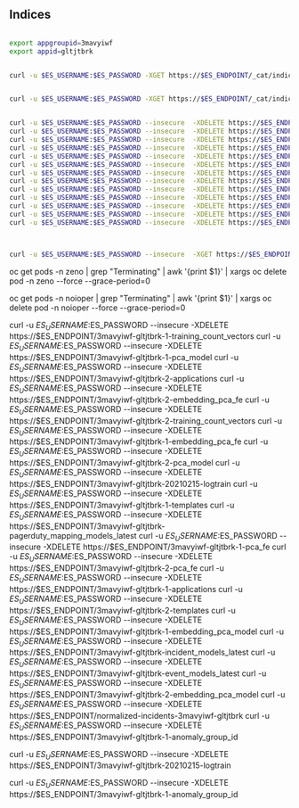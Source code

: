 
## Indices

```bash

export appgroupid=3mavyiwf
export appid=gltjtbrk


curl -u $ES_USERNAME:$ES_PASSWORD -XGET https://$ES_ENDPOINT/_cat/indices  --insecure 


curl -u $ES_USERNAME:$ES_PASSWORD -XGET https://$ES_ENDPOINT/_cat/indices  --insecure | grep $appgroupid-$appid | awk '{print $3;}'


curl -u $ES_USERNAME:$ES_PASSWORD --insecure  -XDELETE https://$ES_ENDPOINT/$appgroupid-$appid-1-embedding_pca_model
curl -u $ES_USERNAME:$ES_PASSWORD --insecure  -XDELETE https://$ES_ENDPOINT/$appgroupid-$appid-1-anomaly_group_id
curl -u $ES_USERNAME:$ES_PASSWORD --insecure  -XDELETE https://$ES_ENDPOINT/$appgroupid-$appid-1-training_count_vectors
curl -u $ES_USERNAME:$ES_PASSWORD --insecure  -XDELETE https://$ES_ENDPOINT/$appgroupid-$appid-1-pca_fe
curl -u $ES_USERNAME:$ES_PASSWORD --insecure  -XDELETE https://$ES_ENDPOINT/$appgroupid-$appid-event_models_latest
curl -u $ES_USERNAME:$ES_PASSWORD --insecure  -XDELETE https://$ES_ENDPOINT/$appgroupid-$appid-1-pca_model
curl -u $ES_USERNAME:$ES_PASSWORD --insecure  -XDELETE https://$ES_ENDPOINT/$appgroupid-$appid-pagerduty_mapping_models_latest
curl -u $ES_USERNAME:$ES_PASSWORD --insecure  -XDELETE https://$ES_ENDPOINT/$appgroupid-$appid-20210212-logtrain
curl -u $ES_USERNAME:$ES_PASSWORD --insecure  -XDELETE https://$ES_ENDPOINT/$appgroupid-$appid-incident_models_latest
curl -u $ES_USERNAME:$ES_PASSWORD --insecure  -XDELETE https://$ES_ENDPOINT/$appgroupid-$appid-1-applications
curl -u $ES_USERNAME:$ES_PASSWORD --insecure  -XDELETE https://$ES_ENDPOINT/$appgroupid-$appid-1-embedding_pca_fe
curl -u $ES_USERNAME:$ES_PASSWORD --insecure  -XDELETE https://$ES_ENDPOINT/$appgroupid-$appid-1-templates
curl -u $ES_USERNAME:$ES_PASSWORD --insecure  -XDELETE https://$ES_ENDPOINT/normalized-incidents-$appgroupid-$appid



curl -u $ES_USERNAME:$ES_PASSWORD --insecure  -XGET https://$ES_ENDPOINT/$appgroupid-$appid-1-embedding_pca_model

```


oc get pods -n zeno | grep "Terminating" | awk '{print $1}' | xargs oc delete pod -n zeno  --force --grace-period=0

oc get pods -n noioper | grep "Terminating" | awk '{print $1}' | xargs oc delete pod -n noioper --force --grace-period=0





curl -u $ES_USERNAME:$ES_PASSWORD --insecure  -XDELETE https://$ES_ENDPOINT/3mavyiwf-gltjtbrk-1-training_count_vectors
curl -u $ES_USERNAME:$ES_PASSWORD --insecure  -XDELETE https://$ES_ENDPOINT/3mavyiwf-gltjtbrk-1-pca_model
curl -u $ES_USERNAME:$ES_PASSWORD --insecure  -XDELETE https://$ES_ENDPOINT/3mavyiwf-gltjtbrk-2-applications
curl -u $ES_USERNAME:$ES_PASSWORD --insecure  -XDELETE https://$ES_ENDPOINT/3mavyiwf-gltjtbrk-2-embedding_pca_fe
curl -u $ES_USERNAME:$ES_PASSWORD --insecure  -XDELETE https://$ES_ENDPOINT/3mavyiwf-gltjtbrk-2-training_count_vectors
curl -u $ES_USERNAME:$ES_PASSWORD --insecure  -XDELETE https://$ES_ENDPOINT/3mavyiwf-gltjtbrk-1-embedding_pca_fe
curl -u $ES_USERNAME:$ES_PASSWORD --insecure  -XDELETE https://$ES_ENDPOINT/3mavyiwf-gltjtbrk-2-pca_model
curl -u $ES_USERNAME:$ES_PASSWORD --insecure  -XDELETE https://$ES_ENDPOINT/3mavyiwf-gltjtbrk-20210215-logtrain
curl -u $ES_USERNAME:$ES_PASSWORD --insecure  -XDELETE https://$ES_ENDPOINT/3mavyiwf-gltjtbrk-1-templates
curl -u $ES_USERNAME:$ES_PASSWORD --insecure  -XDELETE https://$ES_ENDPOINT/3mavyiwf-gltjtbrk-pagerduty_mapping_models_latest
curl -u $ES_USERNAME:$ES_PASSWORD --insecure  -XDELETE https://$ES_ENDPOINT/3mavyiwf-gltjtbrk-1-pca_fe
curl -u $ES_USERNAME:$ES_PASSWORD --insecure  -XDELETE https://$ES_ENDPOINT/3mavyiwf-gltjtbrk-2-pca_fe
curl -u $ES_USERNAME:$ES_PASSWORD --insecure  -XDELETE https://$ES_ENDPOINT/3mavyiwf-gltjtbrk-1-applications
curl -u $ES_USERNAME:$ES_PASSWORD --insecure  -XDELETE https://$ES_ENDPOINT/3mavyiwf-gltjtbrk-2-templates
curl -u $ES_USERNAME:$ES_PASSWORD --insecure  -XDELETE https://$ES_ENDPOINT/3mavyiwf-gltjtbrk-1-embedding_pca_model
curl -u $ES_USERNAME:$ES_PASSWORD --insecure  -XDELETE https://$ES_ENDPOINT/3mavyiwf-gltjtbrk-incident_models_latest
curl -u $ES_USERNAME:$ES_PASSWORD --insecure  -XDELETE https://$ES_ENDPOINT/3mavyiwf-gltjtbrk-event_models_latest
curl -u $ES_USERNAME:$ES_PASSWORD --insecure  -XDELETE https://$ES_ENDPOINT/3mavyiwf-gltjtbrk-2-embedding_pca_model
curl -u $ES_USERNAME:$ES_PASSWORD --insecure  -XDELETE https://$ES_ENDPOINT/normalized-incidents-3mavyiwf-gltjtbrk
curl -u $ES_USERNAME:$ES_PASSWORD --insecure  -XDELETE https://$ES_ENDPOINT/3mavyiwf-gltjtbrk-1-anomaly_group_id

curl -u $ES_USERNAME:$ES_PASSWORD --insecure  -XDELETE https://$ES_ENDPOINT/3mavyiwf-gltjtbrk-20210215-logtrain



curl -u $ES_USERNAME:$ES_PASSWORD --insecure  -XDELETE https://$ES_ENDPOINT/3mavyiwf-gltjtbrk-1-anomaly_group_id